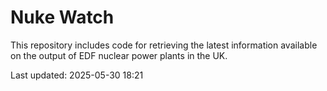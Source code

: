 # Nuke Watch

This repository includes code for retrieving the latest information available on the output of EDF nuclear power plants in the UK.

Last updated: 2025-05-30 18:21